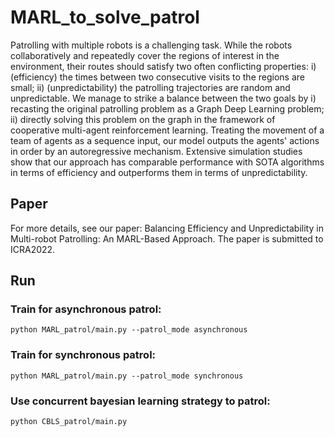 # MARL_to_solve_patrol

Patrolling with multiple robots is a challenging task. While the robots collaboratively and repeatedly cover the regions of interest in the environment, their routes should satisfy two often conflicting properties: i) (efficiency) the times between two consecutive visits to the regions are small; ii) (unpredictability) the patrolling trajectories are random and unpredictable. We manage to strike a balance between the two goals by i) recasting the original patrolling problem as a Graph Deep Learning problem; ii) directly solving this problem on the graph in the framework of cooperative multi-agent reinforcement learning. Treating the movement of a team of agents as a sequence input, our model outputs the agents' actions in order by an autoregressive mechanism. Extensive simulation studies show that our approach has comparable performance with SOTA algorithms in terms of efficiency and outperforms them in terms of unpredictability.

## Paper
For more details, see our paper: Balancing Efficiency and Unpredictability in Multi-robot Patrolling: An MARL-Based Approach. The paper is submitted to ICRA2022.

## Run
### Train for asynchronous patrol:
`python MARL_patrol/main.py --patrol_mode asynchronous `

### Train for synchronous patrol:
`python MARL_patrol/main.py --patrol_mode synchronous`

### Use concurrent bayesian learning strategy to patrol:
`python CBLS_patrol/main.py`
  


